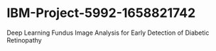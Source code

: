 # IBM-Project-5992-1658821742
Deep Learning Fundus Image Analysis for Early Detection of Diabetic Retinopathy
